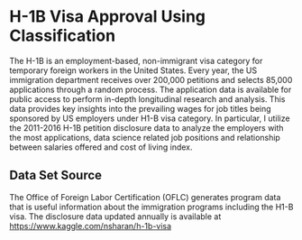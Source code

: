# H-1B Visa Approval Using Classification

The H-1B is an employment-based, non-immigrant visa category for temporary foreign workers in the United States. Every year, the US immigration department receives over 200,000 petitions and selects 85,000 applications through a random process. The application data is available for public access to perform in-depth longitudinal research and analysis. This data provides key insights into the prevailing wages for job titles being sponsored by US employers under H1-B visa category. In particular, I utilize the 2011-2016 H-1B petition disclosure data to analyze the employers with the most applications, data science related job positions and relationship between salaries offered and cost of living index.

## Data Set Source
The Office of Foreign Labor Certification (OFLC) generates program data that is useful information about the immigration programs including the H1-B visa. The disclosure data updated annually is available at https://www.kaggle.com/nsharan/h-1b-visa

